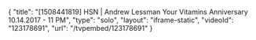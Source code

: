 {
    "title": "[1508441819] HSN | Andrew Lessman Your Vitamins Anniversary 10.14.2017 - 11 PM",
    "type": "solo",
    "layout": "iframe-static",
    "videoId": "123178691",
    "url": "\/tvpembed\/123178691"
}
